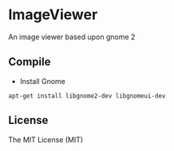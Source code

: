 # ImageViewer

An image viewer based upon gnome 2

## Compile

* Install Gnome

```
apt-get install libgnome2-dev libgnomeui-dev
```

## License

The MIT License (MIT)